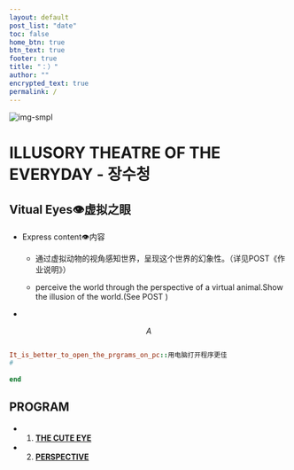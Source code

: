 ```yaml
---
layout: default
post_list: "date"
toc: false
home_btn: true
btn_text: true
footer: true
title: "：）"
author: ""
encrypted_text: true
permalink: /
---
```


![img-smpl]({{site.url}}{{site.baseurl}}{{site.assets_path}}/img/img4.png)
#  ILLUSORY THEATRE OF THE EVERYDAY - 장수청 


##  Vitual Eyes👁虚拟之眼

* Express content👁内容
               
  * 通过虚拟动物的视角感知世界，呈现这个世界的幻象性。（详见POST《作业说明》）

  
  * perceive the world through the perspective of a virtual animal.Show the illusion of the world.(See POST <Job Description>)
* 
$$
A
$$



```ruby

It_is_better_to_open_the_prgrams_on_pc::用电脑打开程序更佳
#
 
end
```
## PROGRAM


* 1. [**THE CUTE EYE**](https://bigricedumpling.github.io/bigricedumpling0000.github.io/eyes)
* 2. [**PERSPECTIVE**](https://bigricedumpling.github.io/bigricedumpling0000.github.io/pp55)
